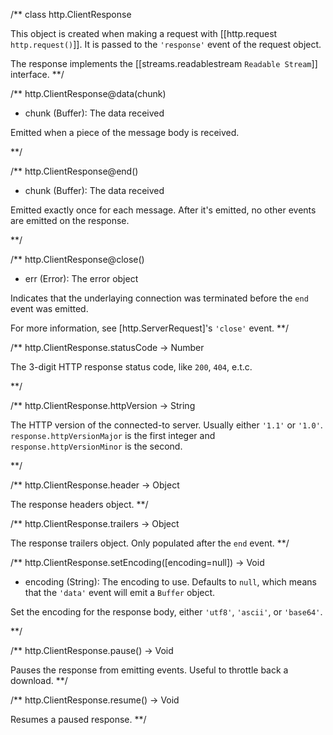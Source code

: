 /**
class http.ClientResponse

This object is created when making a request with [[http.request `http.request()`]]. It is passed to the `'response'` event of the request object.

The response implements the [[streams.readablestream `Readable Stream`]] interface.
**/

/**
http.ClientResponse@data(chunk)
- chunk (Buffer): The data received

Emitted when a piece of the message body is received.

**/

/**
http.ClientResponse@end()
- chunk (Buffer): The data received

Emitted exactly once for each message. After it's emitted, no other events are emitted on the response.

**/

/**
http.ClientResponse@close()
- err (Error): The error object

Indicates that the underlaying connection was terminated before the `end` event was emitted.

For more information, see [http.ServerRequest]'s `'close'` event.
**/

/**
http.ClientResponse.statusCode -> Number

The 3-digit HTTP response status code, like `200`, `404`, e.t.c.

**/

/**
http.ClientResponse.httpVersion -> String

The HTTP version of the connected-to server. Usually either `'1.1'` or `'1.0'`. `response.httpVersionMajor` is the first integer and `response.httpVersionMinor` is the second.

**/

/**
http.ClientResponse.header -> Object

The response headers object.
**/

/**
http.ClientResponse.trailers -> Object

The response trailers object. Only populated after the `end` event.
**/


/**
http.ClientResponse.setEncoding([encoding=null]) -> Void
- encoding (String): The encoding to use. Defaults to `null`, which means that the `'data'` event will emit a `Buffer` object.

Set the encoding for the response body, either `'utf8'`, `'ascii'`, or `'base64'`.
 
**/

/**
http.ClientResponse.pause() -> Void

Pauses the response from emitting events.  Useful to throttle back a download.
**/

/**
http.ClientResponse.resume() -> Void

Resumes a paused response.
**/